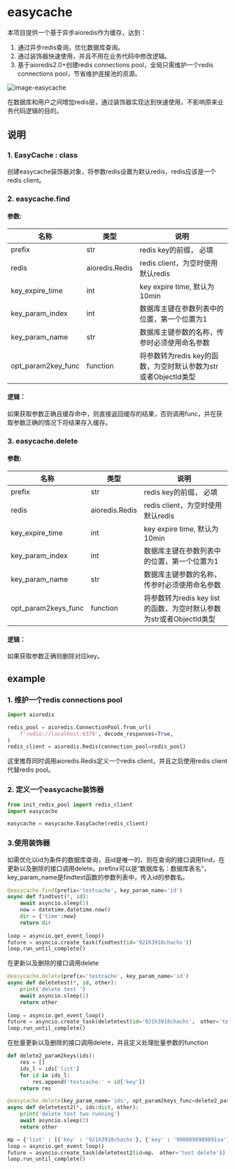 # easycache 

本项目提供一个基于异步aioredis作为缓存，达到：

1. 通过异步redis查询，优化数据库查询。
2. 通过装饰器快速使用，并且不用在业务代码中修改逻辑。
3. 基于aioredis2.0+创建redis connections pool，全局只需维护一个redis connections pool，节省维护连接池的资源。

![image-easycache](./images/easycache.jpg)

在数据库和用户之间增加redis层，通过装饰器实现达到快速使用，不影响原来业务代码逻辑的目的。

## 说明

### 1. EasyCache : class

创建easycache装饰器对象，将参数redis设置为默认redis，redis应该是一个redis client。

### 2. easycache.find

#### 参数:
			 
| 名称 | 类型 | 说明 |
| -------------- | ---- | ------------------------- |
| prefix |     str    | redis key的前缀， 必填 | 
| redis | aioredis.Redis | redis client，为空时使用默认redis|
| key_expire_time |     int    | key expire time, 默认为10min | 
| key_param_index |     int    | 数据库主键在参数列表中的位置，第一个位置为1 | 
| key_param_name |     str    | 数据库主键参数的名称，传参时必须使用命名参数 | 
| opt_param2key_func |     function    | 将参数转为redis key的函数，为空时默认参数为str或者ObjectId类型 | 

#### 逻辑：
如果获取参数正确且缓存命中，则直接返回缓存的结果，否则调用func，并在获取参数正确的情况下将结果存入缓存。

### 3. easycache.delete

#### 参数:	 

| 名称 | 类型 | 说明 |
| -------------- | ---- | ------------------------- |
| prefix |     str    | redis key的前缀， 必填 | 
| redis | aioredis.Redis | redis client，为空时使用默认redis|
| key_expire_time |     int    | key expire time, 默认为10min | 
| key_param_index |     int    | 数据库主键在参数列表中的位置，第一个位置为1 | 
| key_param_name |     str    | 数据库主键参数的名称，传参时必须使用命名参数 | 
| opt_param2keys_func |     function    | 将参数转为redis key list的函数，为空时默认参数为str或者ObjectId类型 | 

#### 逻辑：
如果获取参数正确则删除对应key。

## example


### 1. 维护一个redis connections pool
```python
import aioredis

redis_pool = aioredis.ConnectionPool.from_url(
    f'redis://localhost:6379', decode_responses=True,
)
redis_client = aioredis.Redis(connection_pool=redis_pool)
```

这里推荐同时调用aioredis.Redis定义一个redis client，并且之后使用redis client代替redis pool。

### 2. 定义一个easycache装饰器

```python
from init_redis_pool import redis_client
import easycache

easycache = easycache.EasyCache(redis_client)
```

### 3.使用装饰器
如需优化以id为条件的数据库查询，且id是唯一的，则在查询的接口调用find，在更新以及删除的接口调用delete。prefinx可以是“数据库名：数据库表名”， key_param_name是findtest函数的参数列表中，传入id的参数名。

```python
@easycache.find(prefix='testcache', key_param_name='id')
async def findtest(*, id):
    await asyncio.sleep(1)
    now = datetime.datetime.now()
    dir = {'time':now}
    return dir
	
loop = asyncio.get_event_loop()
future = asyncio.create_task(findtest(id='921h3918chachs'))
loop.run_until_complete()
```
在更新以及删除的接口调用delete

```python
@easycache.delete(prefix='testcache', key_param_name='id')
async def deletetest(*, id, other):
    print('delete test ')
    await asyncio.sleep(1)
    return other
	
loop = asyncio.get_event_loop()
future = asyncio.create_task(deletetest(id='921h3918chachs'， other='test delete'))
loop.run_until_complete()
```
在批量更新以及删除的接口调用delete，并且定义处理批量参数的function

```python
def delete2_param2keys(ids):
    res = []
    ids_l = ids['list']
    for id in ids_l:
        res.append('testcache:' + id['key'])
    return res

@easycache.delete(key_param_name='ids', opt_param2keys_func=delete2_param2keys)
async def deletetest2(*, ids:dict, other):
    print('delete test two running')
    await asyncio.sleep(3)
    return other

mp = {'list' : [{'key' : '921h3918chachs'}, {'key' : '9989898989891sa'}]}
loop = asyncio.get_event_loop()
future = asyncio.create_task(deletetest2(id=mp， other='test delete'))
loop.run_until_complete()
```
